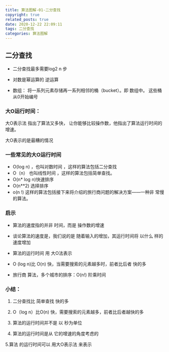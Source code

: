 ```yaml
---
title: 算法图解-01-二分查找
copyright: true
related_posts: true
date: 2020-12-22 22:09:11
tags: 二分查找
categories: 算法图解
---
```

## 二分查找

- 二分查找最多需要log2 n 步

- 对数是幂运算的 逆运算

- 数组： 将一系列元素存储再一系列相邻的桶（bucket）。即 数组中。 这些桶从0开始编号
### 大O运行时间：

大O表示法 指出了算法又多快， 让你能够比较操作数，他指出了算法运行时间的增速。

大O表示的是最糟的情况 

### 一些常见的大O运行时间

- O(log n) ，也叫对数时间 ，这样的算法包括二分查找
- O（n） 也叫线性时间 ，这样的算法包括简单查找。
- O(n* log n)快速排序
- O(n**2) 选择排序
- o(n !) 这样的算法包括接下来将介绍的旅行商问题的解决方案——一种非
  常慢的算法。

### 启示

- 算法的速度指的并非 时间，而是  操作数的增速

- 谈论算法的速度是，我们说的是 随着输入的增加，其运行时间将 以什么 样的速度增加

- 算法的运行时间 用 大O法表示

- O (log n)比 O(n) 快，当需要搜索的元素越多时，前者比后者 快的多

- 旅行商 算法，多个城市的排序：O(n!) 阶乘时间

### 小结：

1. 二分查找比 简单查找 快的多

2. O（log n）比O(n) 快，需要搜索的元素越多，前者比后者越快的多

3. 算法的运行时间并不是 以 秒为单位

4. 算法的运行时间是从 它的增速的角度考虑的 

  5.算法 的运行时间可以 用大O表示法 来表示